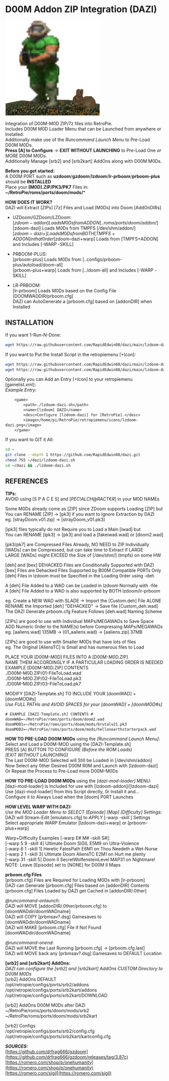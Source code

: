 # D00M Addon ZIP Integration (DAZI)  
![lzdoom-dazi.png](https://raw.githubusercontent.com/RapidEdwin08/dazi/main/lzdoom-dazi.png)  

Integration of D00M-M0D ZIP/7z files into RetroPie.  
Includes D00M M0D Loader Menu that can be Launched from anywhere or Installed.  
Additionally make use of the *Runcommand Launch Menu* to Pre-Load D00M M0Ds.  
**Press [A] to Configure** -> **EXIT WITHOUT LAUNCHING** to Pre-Load One *or MORE* D00M M0Ds.  
Additionally Manage [srb2] and [srb2kart] AddOns along with D00M M0Ds.  

**Before you get started:**  
A D00M P0RT such as **uzdoom**/**gzdoom**/**lzdoom**/**lr-prboom**/**prboom-plus** should be **INSTALLED**  
Place your **[M0D].ZIP/PK3/PK7** Files in: **~/RetroPie/roms/ports/doom/mods/***  

**HOW DOES IT WORK?**  
DAZI will Extract [ZIPs] [7z] Files and Load [M0Ds] into Doom [AddOnDIRs]  
- UZDoom/GZDoom/LZDoom:  
[$zdoom-addon] Loads M0Ds from ADDON [..roms/ports/doom/addon/]  
[$zdoom-dazi]  Loads M0Ds from TMPFS [/dev/shm/addon/]  
[$zdoom-dazi+] Loads M0Ds from BOTH  [TMPFS+ADDON] in that 0rder  
[$zdoom-dazi+warp] Loads from [TMPFS+ADDON] and Includes [-WARP -SKILL]  

- PRBOOM-PLUS:  
[prboom-plus] Loads M0Ds from [..configs/prboom-plus/autoload/doom-all]  
[prboom-plus+warp] Loads from [../doom-all] and Includes [-WARP -SKILL]  

- LR-PRBOOM:  
[lr-prboom] Loads M0Ds based on the Config File [DOOMWADDIR/prboom.cfg]  
DAZI can AutoGenerate a [prboom.cfg] based on [addonDIR] when Installed  

## INSTALLATION  
If you want 1-Run-N-Done:  
```bash
wget https://raw.githubusercontent.com/RapidEdwin08/dazi/main/lzdoom-dazi.sh -P /dev/shm/; sudo chmod 755 /dev/shm/lzdoom-dazi.sh; mv /dev/shm/lzdoom-dazi.sh /dev/shm/lzdoom-dazi-tmp.sh; /dev/shm/lzdoom-dazi-tmp.sh
```

If you want to Put the Install Script in the retropiemenu [+Icon]:  
```bash
wget https://raw.githubusercontent.com/RapidEdwin08/dazi/main/lzdoom-dazi.sh -P ~/RetroPie/retropiemenu
wget https://raw.githubusercontent.com/RapidEdwin08/dazi/main/lzdoom-dazi.png -P ~/RetroPie/retropiemenu/icons
```

0ptionally you can Add an Entry [+Icon] to your retropiemenu [gamelist.xml]:  
*Example Entry:*  
```
	<game>
		<path>./lzdoom-dazi.sh</path>
		<name>[lzdoom] DAZI</name>
		<desc>Configure [lzdoom-dazi] for [RetroPie].</desc>
		<image>/home/pi/RetroPie/retropiemenu/icons/lzdoom-dazi.png</image>
	</game>
```

If you want to GIT it All:  
```bash
cd ~
git clone --depth 1 https://github.com/RapidEdwin08/dazi.git
chmod 755 ~/dazi/lzdoom-dazi.sh
cd ~/dazi && ./lzdoom-dazi.sh

```

## REFERENCES   

**TIPs:**  
AVOID using [S P A C E S] and [$PEC!AL CH@RACT€R$] in your M0D NAMEs  

Some M0Ds already come as [ZIP] since ZDoom supports Loading [ZIP] but  
You can RENAME [ZIP] -> [pk3] if you want to Ignore Extraction by DAZI  
eg.  [strayDoom.v01.zip]  ->  [strayDoom_v01.pk3]  

[ipk3] files typically do not Require you to Load a Main [iwad] but  
You can RENAME [ipk3] -> [pk3] and load a [fakeiwad.wad] or [doom2.wad]  

[pk3/pk7] are Compressed Files Already, NO NEED to ZIP Individually  
[WADs] can be Compressed, but can take time to Extract if LARGE  
LARGE [WADs] might EXCEED the Size of [/dev/shm/] (tmpfs) on some HW  

[deh] and [bex] DEHACKED Files are Conditionally Supported with DAZI  
[bex] Files are Dehacked Files Supported by B00M Compatible P0RTs Only  
[deh] Files in lzdoom must be Specified in the Loading 0rder using -deh  

A [deh] File Added to a WAD can be Loaded in lzdoom Normally with -file  
A [deh] File Added to a WAD is also supported by BOTH lzdoom/lr-prboom  

eg. Create a NEW WAD with SLADE -> Import the [Custom.deh] File ALONE  
RENAME the Imported [deh] "DEHACKED" -> Save file [Custom_deh.wad]  
The DAZI Generate prboom.cfg Feature Follows [deh.wad] Naming Scheme  

[ZIPs] are good to use with Individual MAPs/MEGAWADs to Save Space  
ADD Numeric 0rder to the NAME(s) before Compressing MAPs/MEGAWADs  
eg. [aaliens.wad] 135MB -> (01_aaliens.wad) -> [aaliens.zip] 37MB  

[ZIPs] are good to use with Smaller M0Ds that have lots of files  
eg. The 0riginal [AliensTC] is Small and has numerous files to Load  

PLACE YOUR [D00M-M0D] FILES INTO A [D00M-M0D.ZIP]  
NAME THEM ACCORDINGLY IF A PARTICULAR L0ADING 0RDER IS NEEDED  
	EXAMPLE [D00M-M0D.ZIP] CONTENTS  
	./D00M-M0D.ZIP/01-FileToLoad.wad  
	./D00M-M0D.ZIP/02-FileToLoad.pk3  
	./D00M-M0D.ZIP/03-FileToLoad.pk7  

MODIFY [DAZI-Template.sh] TO INCLUDE YOUR [doomWAD] + [doomMOD#s]  
*Use FULL PATHs and AVOID SPACES for your [doomWAD] + [doomMOD#s]*  

	# EXAMPLE [DAZI-Template.sh] CONTENTS #  
	doomWAD=~/RetroPie/roms/ports/doom/doom2.wad  
	doomMOD1=~/RetroPie/roms/ports/doom/mods/brutalv21.pk3  
	doomMOD2=~/RetroPie/roms/ports/doom/mods/hellonearthstarterpack.wad  

**HOW TO PRE-LOAD D00M M0Ds** using the *[Runcommand Launch Menu]*:  
Select and Load a D00M-MOD using the [DAZI-Template.sh]  
PRESS [A] BUTTON TO CONFIGURE *(Before the ROM Loads)*  
*[EXIT WITHOUT LAUNCHING]*  
The Last D00M-M0D Selected will Still be Loaded in [/dev/shm/addon]  
Now Select any 0ther Desired D00M R0M and Launch with [lzdoom-dazi]  
Or Repeat the Process to Pre-Load more D00M-M0Ds  

**HOW TO PRE-LOAD D00M M0Ds** using the *[dazi-mod-loader]* MENU:  
[dazi-mod-loader] is Included for use with [lzdoom-addon]/[lzdoom-dazi]  
Use [dazi-mod-loader] from this Script directly, 0r Install it and...  
Configure it to Always Load when the [doom] P0RT Launches  

**HOW LEVEL WARP WITH DAZI:**  
*Use the M0D Loader Menu to *SELECT* [Episode] [Map] [Difficulty] Settings:*  
DAZI will Stream-Edit [emulators.cfg] to *APPLY* [-warp -skill ] Settings  
Select appropriate WARP Emulator [lzdoom-dazi+warp] or [prboom-plus+warp]  

Warp+Difficulty Examples [-warp E# M# -skill S#]:  
[-warp 5 9 -skill 4] Ultimate Doom SIGIL E5M9 on Ultra-Violence  
[-warp 6 1 -skill 1] Heretic FatesPath E6M1 on Thou Needeth a Wet-Nurse  
[-warp 2 1 -skill 3] Ultimate Doom AliensTC E2M1 on Hurt me plenty  
[-warp  31 -skill 5] Doom II SecretWolfensteinLevel MAP31 on Nightmare!  
NOTE: Leave [Episode] set to [NONE] for D00M II Maps  

**prboom.cfg Files**  
[prboom.cfg] Files are Required for Loading M0Ds with [lr-prboom]  
DAZI can Generate [prboom.cfg] Files based on [addonDIR] Contents  
[prboom.cfg] Files Loaded by DAZI get Cached in [addonDIR/.0ther]  

*@runcommand-onlaunch:*  
DAZI will MOVE [addonDIR/.0ther/prboom.cfg] to [doomWADdir/doomWADname]  
DAZI will COPY [prbmsav?.dsg] Gamesaves to [doomWADdir/doomWADname]  
DAZI will MAKE [prboom.cfg] File if Not Found [doomWADdir/doomWADname]  

*@runcommand-onend:*  
DAZI will MOVE the Last Running [prboom.cfg] -> [prboom.cfg.last]  
DAZI will MOVE back any [prbmsav?.dsg] Gamesaves to DEFAULT Location  

**[srb2] and [srb2kart] AddOns:**  
*DAZI can configure the [srb2] and [srb2kart] AddOns CUSTOM Directory to D00M M0Ds*  
[srb2] AddOns DEFAULT  
/opt/retropie/configs/ports/srb2/addons  
/opt/retropie/configs/ports/srb2kart/addons  
/opt/retropie/configs/ports/srb2kart/DOWNLOAD  

[srb2] AddOns D00M M0Ds after DAZI  
~/RetroPie/roms/ports/doom/mods/srb2  
~/RetroPie/roms/ports/doom/mods/srb2kart  

[srb2] Configs  
/opt/retropie/configs/ports/srb2/config.cfg  
/opt/retropie/configs/ports/srb2kart/kartconfig.cfg  

***SOURCES:***  
[https://github.com/drfrag666/gzdoom](https://github.com/drfrag666/gzdoom/releases/tag/3.87c)  
[https://romero.com/shop/p/onehumanity](https://romero.com/shop/p/onehumanity)  
[https://romero.com/sigil](https://romero.com/sigil)  
